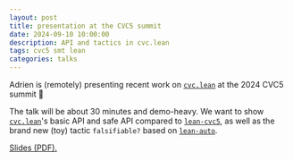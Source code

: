 ```yaml
---
layout: post
title: presentation at the CVC5 summit
date: 2024-09-10 10:00:00
description: API and tactics in cvc.lean
tags: cvc5 smt lean
categories: talks
---
```


Adrien is (remotely) presenting recent work on [`cvc.lean`] at the 2024 CVC5 summit 🐙

The talk will be about 30 minutes and demo-heavy. We want to show [`cvc.lean`]'s basic API and safe
API compared to [`lean-cvc5`], as well as the brand new (toy) tactic `falsifiable?` based on
[`lean-auto`].

[Slides (PDF).][slides]

[`cvc.lean`]: https://github.com/anzenlang/cvc.lean
[`lean-cvc5`]: https://github.com/abdoo8080/lean-cvc5
[`lean-auto`]: https://github.com/leanprover-community/lean-auto
[slides]: /assets/pdf/cvc5Summit.pdf